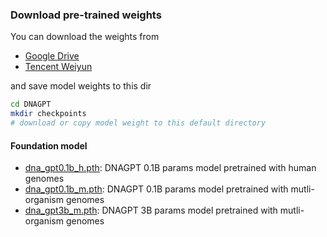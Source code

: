 ### Download pre-trained weights
You can download the weights from
* [Google Drive](https://drive.google.com/drive/folders/10UPPx6V13oQW6knuLV7d8SRIA3D6hYor?usp=drive_link)
* [Tencent Weiyun](https://share.weiyun.com/J1BWWkQF)

and save model weights to this dir
```bash
cd DNAGPT
mkdir checkpoints
# download or copy model weight to this default directory
```
#### Foundation model
* [dna_gpt0.1b_h.pth](https://drive.google.com/file/d/15m6CH3zaMSqflOaf6ec5VPfiulg-Gh0u/view?usp=drive_link): DNAGPT 0.1B params model pretrained with human genomes
* [dna_gpt0.1b_m.pth](https://drive.google.com/file/d/1C0BRXfz7RNtCSjSY1dKQeR1yP7I3wTyx/view?usp=drive_link): DNAGPT 0.1B params model pretrained with mutli-organism genomes
* [dna_gpt3b_m.pth](https://drive.google.com/file/d/1pQ3Ai7C-ObzKkKTRwuf6eshVneKHzYEg/view?usp=drive_link): DNAGPT 3B params model pretrained with mutli-organism genomes
